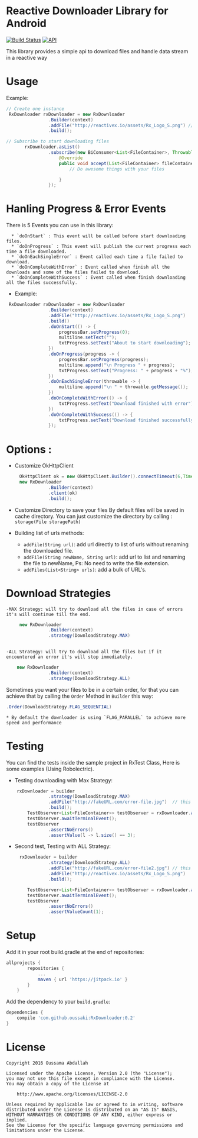 #  Reactive Downloader Library for Android

[![Build Status](https://api.travis-ci.org/oussaki/RxDownloader.svg?branch=master)](https://travis-ci.org/oussaki/RxDownloader)
[![API](https://img.shields.io/badge/API-14%2B-brightgreen.svg?style=flat)](https://android-arsenal.com/api?level=14)

This library provides a simple api to download files and handle data stream in a reactive way 

# Usage
	

Example:

```java
// Create one instance 
 RxDownloader rxDownloader = new RxDownloader
                .Builder(context)
                .addFile("http://reactivex.io/assets/Rx_Logo_S.png") // you can add more files
                .build();

// Subscribe to start downloading files 
       rxDownloader.asList()
                .subscribe(new BiConsumer<List<FileContainer>, Throwable>() {
                    @Override
                    public void accept(List<FileContainer> fileContainers, Throwable throwable) throws Exception {
                        // Do awesome things with your files

                    }
                });
```

# Hanling Progress & Error Events

There is 5 Events you can use in this library:
  
      * `doOnStart` : This event will be called before start downloading files.
      * `doOnProgress` : This event will publish the current progress each time a file downloaded.
      * `doOnEachSingleError` : Event called each time a file failed to download.
      * `doOnCompleteWithError` : Event called when finish all the downloads and some of the files failed to download.
      * `doOnCompleteWithSuccess` : Event called when finish downloading all the files successfully.

* Example:

```java
 RxDownloader rxDownloader = new RxDownloader
                .Builder(context)
                .addFile("http://reactivex.io/assets/Rx_Logo_S.png")
                .build()
                .doOnStart(() -> {
                    progressBar.setProgress(0);
                    multiline.setText("");
                    txtProgress.setText("About to start downloading");
                })
                .doOnProgress(progress -> {
                    progressBar.setProgress(progress);
                    multiline.append("\n Progress " + progress);
                    txtProgress.setText("Progress: " + progress + "%");
                })
                .doOnEachSingleError(throwable -> {
                    multiline.append("\n " + throwable.getMessage());
                })
                .doOnCompleteWithError(() -> {
                    txtProgress.setText("Download finished with error");
                })
                .doOnCompleteWithSuccess(() -> {
                    txtProgress.setText("Download finished successfully");
                });
```

# Options :

* Customize OkHttpClient  
```java
	 OkHttpClient ok = new OkHttpClient.Builder().connectTimeout(6,TimeUnit.SECONDS).build();
	 new RxDownloader
                .Builder(context)
                .client(ok)
                .build();
```
* Customize Directory to save your files
	By default files will be saved in cache directory.
	You can just customize the directory by calling : `storage(File storagePath)`

* Building list of urls methods:

	- `addFile(String url)`: add url directly to list of urls without renaming the downloaded file.
	- `addFile(String newName, String url)`: add url to list and renaming the file to newName, Ps: No need to write the file extension.
	- `addFiles(List<String> urls)`: add a bulk of URL's.



# Download Strategies
  
  	-MAX Strategy: will try to download all the files in case of errors it's will continue till the end.

```java
 	 new RxDownloader
                .Builder(context)
                .strategy(DownloadStrategy.MAX)
                

```

    
    -ALL Strategy: will try to download all the files but if it encountered an error it's will stop immediately.

```java
	new RxDownloader
                .Builder(context)
                .strategy(DownloadStrategy.ALL)
```

Sometimes you want your files to be in a certain order, for that you can achieve that by calling the `Order` Method in `Builder` this way:

  ```java 
  .Order(DownloadStrategy.FLAG_SEQUENTIAL)
  ```
  
    * By default the downloader is using `FLAG_PARALLEL` to achieve more speed and performance 

# Testing
  
You can find the tests inside the sample project in RxTest Class, Here is some examples (Using Robolectric).

* Testing downloading with Max Strategy:

```java
	rxDownloader = builder
                .strategy(DownloadStrategy.MAX)
                .addFile("http://fakeURL.com/error-file.jpg")  // this will trigger an error
                .build();
        TestObserver<List<FileContainer>> testObserver = rxDownloader.asList().test();
        testObserver.awaitTerminalEvent();
        testObserver
                .assertNoErrors()
                .assertValue(l -> l.size() == 3);

```
	
* Second test, Testing with ALL Strategy:

```java
	 rxDownloader = builder
                .strategy(DownloadStrategy.ALL)
                .addFile("http://fakeURL.com/error-file2.jpg") // this will trigger an error
                .addFile("http://reactivex.io/assets/Rx_Logo_S.png")
                .build();

        TestObserver<List<FileContainer>> testObserver = rxDownloader.asList().test();
        testObserver.awaitTerminalEvent();
        testObserver
                .assertNoErrors()
                .assertValueCount(1);
```

# Setup

Add it in your root build.gradle at the end of repositories:

```groovy 
allprojects {
		repositories {
			...
			maven { url 'https://jitpack.io' }
		}
	}
```

Add the dependency to your `build.gradle`:

```groovy
dependencies {
    compile 'com.github.oussaki:RxDownloader:0.2'
}
```

# License

	Copyright 2016 Oussama Abdallah

	Licensed under the Apache License, Version 2.0 (the "License");
	you may not use this file except in compliance with the License.
	You may obtain a copy of the License at

	    http://www.apache.org/licenses/LICENSE-2.0

	Unless required by applicable law or agreed to in writing, software
	distributed under the License is distributed on an "AS IS" BASIS,
	WITHOUT WARRANTIES OR CONDITIONS OF ANY KIND, either express or implied.
	See the License for the specific language governing permissions and
	limitations under the License.